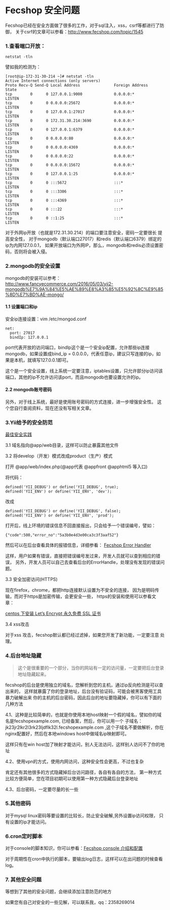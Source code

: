 Fecshop 安全问题
===============


Fecshop已经在安全方面做了很多的工作，对于sql注入，xss，csrf等都进行了防御，
关于csrf的文章可以参看：http://www.fecshop.com/topic/1545

### 1.查看端口开放：

```
netstat -tln
```

譬如我的检测为：

```
[root@ip-172-31-30-214 ~]# netstat -tln
Active Internet connections (only servers)
Proto Recv-Q Send-Q Local Address               Foreign Address             State      
tcp        0      0 127.0.0.1:9000              0.0.0.0:*                   LISTEN      
tcp        0      0 0.0.0.0:25672               0.0.0.0:*                   LISTEN      
tcp        0      0 127.0.0.1:27017             0.0.0.0:*                   LISTEN      
tcp        0      0 172.31.30.214:3690          0.0.0.0:*                   LISTEN      
tcp        0      0 127.0.0.1:6379              0.0.0.0:*                   LISTEN      
tcp        0      0 0.0.0.0:80                  0.0.0.0:*                   LISTEN      
tcp        0      0 0.0.0.0:4369                0.0.0.0:*                   LISTEN      
tcp        0      0 0.0.0.0:22                  0.0.0.0:*                   LISTEN      
tcp        0      0 0.0.0.0:15672               0.0.0.0:*                   LISTEN      
tcp        0      0 127.0.0.1:25                0.0.0.0:*                   LISTEN      
tcp        0      0 :::5672                     :::*                        LISTEN      
tcp        0      0 :::3306                     :::*                        LISTEN      
tcp        0      0 :::4369                     :::*                        LISTEN      
tcp        0      0 :::22                       :::*                        LISTEN      
tcp        0      0 ::1:25                      :::*                        LISTEN      

```

对于外网ip开放（也就是172.31.30.214）的端口要注意安全，密码一定要很长
提高安全性，
对于mongodb（默认端口27017）和redis（默认端口6379）绑定的ip为内网127.0.0.1，
如果开放端口为外网IP，那么，mongodb和redis必须设置密码，否则将会被入侵。


### 2.mongodb的安全设置

mongodb的安装可以参考：http://www.fancyecommerce.com/2016/05/03/yii2-mongodb%E7%9A%84%E5%AE%89%E8%A3%85%E5%92%8C%E9%85%8D%E7%BD%AE-mongo/


#### 1.1 设置端口和ip

安全ip连接设置：vim /etc/mongod.conf

```
net:
  port: 27017
  bindIp: 127.0.0.1
```

port代表开放的访问端口，bindIp这个是一个安全ip配置，允许那些ip连接mongodb，如果设置成bind_ip = 0.0.0.0，代表任意ip，建议只写连接的ip，如果是本机，就填写127.0.0.1即可。

这个是一个安全设置，线上系统一定要注意，iptables设置，只允许部分ip访问该端口，其他的ip不允许访问该port，而且mongodb也要设置允许的ip。

#### 2.2 mongodb账号密码

另外，对于线上系统，最好是使用账号密码的方式连接，进一步增强安全性。
这个您自行查阅资料，现在还没有写相关文章。


### 3.Yii给予的安全防范

[最佳安全实践](http://www.yiichina.com/doc/guide/2.0/security-best-practices)

3.1 域名指向@app/web目录，这样可以防止暴露其他文件

3.2 将develop（开发）模式改成product（生产）模式

打开 @app/web/index.php(@app代表  @appfront  @apphtml5 等入口)

将代码：

```
defined('YII_DEBUG') or define('YII_DEBUG', true);
defined('YII_ENV') or define('YII_ENV', 'dev');
```

改成

```
defined('YII_DEBUG') or define('YII_DEBUG', false);
defined('YII_ENV') or define('YII_ENV', 'prod');
```

打开后，线上环境的错误信息不回直接报出，只会给予一个错误编号，譬如：

```
{"code":500,"error_no":"5a3b0e4d3e00ca3c3f3aaf52"}
```

然后可以在后台查看具体的报错信息，详细参看：
[Fecshop Error Handler ](fecshop_error_handler.md)

这样，用户如果有错误，直接把错误编号发过来，开发人员就可以查到相应的错误，
另外，开发人员可以自己去查看后台的ErrorHandle，处理没有发现的错误问题。

3.3 安全加密访问(HTTPS) 

现在firefox，chrome，都把http连接默认设置为不安全的连接，
因为是明码传输，而对于https是加密传输，会更安全一些，
https的安装和使用可以参看文章：

[centos 下安装 Let’s Encrypt 永久免费 SSL 证书](http://www.fancyecommerce.com/2017/04/07/centos-%e4%b8%8b%e5%ae%89%e8%a3%85-lets-encrypt-%e6%b0%b8%e4%b9%85%e5%85%8d%e8%b4%b9-ssl-%e8%af%81%e4%b9%a6/)


3.4 xss攻击

对于xss 攻击，fecshop默认都已经过滤掉，如果您开发了新功能，一定要注意
处理。

### 4.后台地址隐藏

> 这个是很重要的一个部分，当你的网站有一定的访问量，一定要把后台登录地址隐藏起来。

fecshop的后台是使用独立的域名，您解析到您的主机，通过ip反向检测是可以查出来的，
这样就暴露了你的登录地址，后台没有验证码，可能会被黑客使用工具暴力破解出来
你的主机的后台密码，因此后台的地址要隐藏掉，你可以有下面的几种方法


4.1、这种是比较简单的，也就是你使用本地host映射一个假的域名，譬如你的域名是fecshopexample.com,
已经备案，然后，你可以用一个 子域名：   jk23jr2lkr2l3rk23ljdflk32l.fecshopexample.com
,这个子域名不要做解析，你在nginx配置好，然后在本地windows host中做域名ip映射即可。

这样只有在win host加了映射才能访问，别人无法访问，这样别人访问不了你的地址

4.2、使用vpn的方式，使用内网访问，这种安全性会更高，不过也复杂

肯定还有其他很多的方式隐藏掉后台访问路径，各自有各自的方法，
第一种方式比较方便简单，您在项目初期可以使用第一种方式隐藏后台登录地址


4.3、后台密码，一定要尽量的长一些

### 5.其他密码

对于mysql linux密码等要设置的比较长，防止安全破解,另外设置ip访问权限，
只有设置的ip才能访问。

### 6.cron定时脚本

对于console的脚本知识，你可以参看：[Fecshop console 介绍和配置](http://www.fecshop.com/doc/fecshop-guide/develop/cn-1.0/guide-fecshop-console-about.html)

对于周期性在cron中执行的脚本，要输出log日志，这样可以在出问题的时候查看log。

### 7. 其他安全问题

等想到了其他的安全问题，会继续添加注意防范的地方

如果您有自己对安全的一些见解，可以联系我，qq：2358269014
